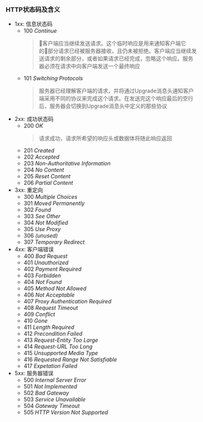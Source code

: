 ### HTTP状态码及含义

- 1xx: 信息状态码
  - 100 *Continue*
    > 客户端应当继续发送请求。这个临时响应是用来通知客户端它的部分请求已经被服务器接收，且仍未被拒绝。客户端应当继续发送请求的剩余部分，或者如果请求已经完成，忽略这个响应。服务器必须在请求中向客户端发送一个最终响应
  - 101 *Switching Protocols*
    > 服务器已经理解客户端的请求，并将通过Upgrade消息头通知客户端采用不同的协议来完成这个请求。在发送完这个响应最后的空行后，服务器会切换到Upgrade消息头中定义的那些协议
- 2xx: 成功状态码
  - 200 *OK*
    > 请求成功，请求所希望的响应头或数据体将随此响应返回
  - 201 *Created*
  - 202 *Accepted*
  - 203 *Non-Authoritative Information*
  - 204 *No Content*
  - 205 *Reset Content*
  - 206 *Partial Content*
- 3xx: 重定向
  - 300 *Multiple Choices*
  - 301 *Moved Permanently*
  - 302 *Found*
  - 303 *See Other*
  - 304 *Not Modified*
  - 305 *Use Proxy*
  - 306 *(unused)*
  - 307 *Temporary Redirect*
- 4xx: 客户端错误
  - 400 *Bad Request*
  - 401 *Unauthorized*
  - 402 *Payment Required*
  - 403 *Forbidden*
  - 404 *Not Found*
  - 405 *Method Not Allowed*
  - 406 *Not Acceptable*
  - 407 *Proxy Authentication Required*
  - 408 *Request Timeout*
  - 409 *Conflict*
  - 410 *Gone*
  - 411 *Length Required*
  - 412 *Precondition Failed*
  - 413 *Request-Entity Too Large*
  - 414 *Request-URL Too Long*
  - 415 *Unsupported Media Type*
  - 416 *Requested Range Not Satisfiable*
  - 417 *Expetation Failed*
- 5xx: 服务器错误
  - 500 *Internal Server Error*
  - 501 *Not Implemented*
  - 502 *Bad Gateway*
  - 503 *Service Unavailable*
  - 504 *Gateway Timeout*
  - 505 *HTTP Version Not Supported*
